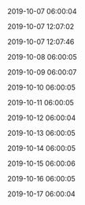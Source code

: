 2019-10-07 06:00:04

2019-10-07 12:07:02

2019-10-07 12:07:46

2019-10-08 06:00:05

2019-10-09 06:00:07

2019-10-10 06:00:05

2019-10-11 06:00:05

2019-10-12 06:00:04

2019-10-13 06:00:05

2019-10-14 06:00:05

2019-10-15 06:00:06

2019-10-16 06:00:05

2019-10-17 06:00:04

